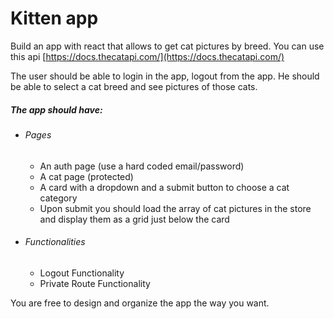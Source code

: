 # Kitten app

Build an app with react that allows to get cat pictures by breed. You can use this api [https://docs.thecatapi.com/](https://docs.thecatapi.com/)

The user should be able to login in the app, logout from the app. He should be able to select a cat breed and see pictures of those cats.

##### The app should have:

- ###### Pages
  - An auth page (use a hard coded email/password)
  - A cat page (protected)
  - A card with a dropdown and a submit button to choose a cat category
  - Upon submit you should load the array of cat pictures in the store and display them as a grid just below the card
- ###### Functionalities
  - Logout Functionality
  - Private Route Functionality

You are free to design and organize the app the way you want.
